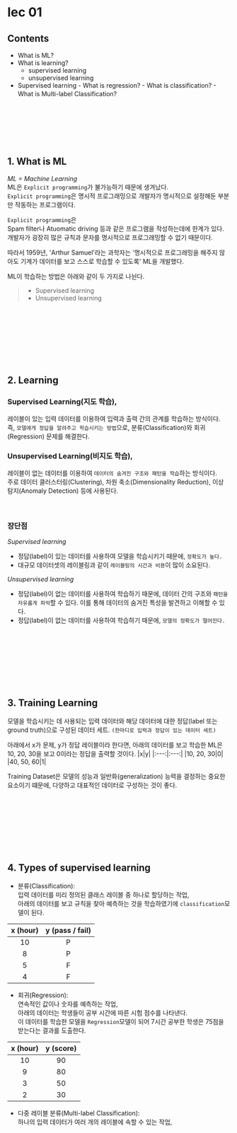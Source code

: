 # lec 01

## Contents

- What is ML?
- What is learning?
  - supervised learning
  - unsupervised learning
- Supervised learning - What is regression? - What is classification? - What is Multi-label Classification?
  ㅤ

ㅤ

ㅤ

ㅤ

## 1. What is ML

_ML = Machine Learning_  
ML은 `Explicit programming`가 불가능하기 때문에 생겨났다.  
`Explicit programming`은 명시적 프로그래밍으로 개발자가 명시적으로 설정해둔 부분만 작동하는 프로그램이다.

`Explicit programming`은  
Spam filter나 Atuomatic driving 등과 같은 프로그램을 작성하는데에 한계가 있다.  
개발자가 굉장히 많은 규칙과 문자를 명시적으로 프로그래밍할 수 없기 때문이다.

따라서 1959년, 'Arthur Samuel'라는 과학자는 '명시적으로 프로그래밍을 해주지 않아도 기계가 데이터를 보고 스스로 학습할 수 있도록' ML을 개발했다.

ML이 학습하는 방법은 아래와 같이 두 가지로 나뉜다.

> - Supervised learning
> - Unsupervised learning

ㅤ

ㅤ

ㅤ

ㅤ

## 2. Learning

### Supervised Learning(지도 학습),

레이블이 있는 입력 데이터를 이용하여 입력과 출력 간의 관계를 학습하는 방식이다.  
즉, `모델에게 정답을 알려주고 학습시키는 방법`으로, 분류(Classification)와 회귀(Regression) 문제를 해결한다.

### Unsupervised Learning(비지도 학습),

레이블이 없는 데이터를 이용하여 `데이터의 숨겨진 구조와 패턴을 학습`하는 방식이다.  
주로 데이터 클러스터링(Clustering), 차원 축소(Dimensionality Reduction), 이상 탐지(Anomaly Detection) 등에 사용된다.

ㅤ
ㅤ

### 장단점

_Supervised learning_

- 정답(label)이 있는 데이터를 사용하여 모델을 학습시키기 때문에, `정확도가 높다.`
- 대규모 데이터셋의 레이블링과 같이 `레이블링의 시간과 비용`이 많이 소요된다.

_Unsupervised learning_

- 정답(label)이 없는 데이터를 사용하여 학습하기 때문에, 데이터 간의 구조와 `패턴을 자유롭게 파악`할 수 있다. 이를 통해 데이터의 숨겨진 특성을 발견하고 이해할 수 있다.
- 정답(label)이 없는 데이터를 사용하여 학습하기 때문에, `모델의 정확도가 떨어진다.`

ㅤ

ㅤ

ㅤ

ㅤ

## 3. Training Learning

모델을 학습시키는 데 사용되는 입력 데이터와 해당 데이터에 대한 정답(label 또는 ground truth)으로 구성된 데이터 세트. `(한마디로 입력과 정답이 있는 데이터 세트)`

아래에서 x가 문제, y가 정답 레이블이라 한다면,
아래의 데이터를 보고 학습한 ML은 10, 20, 30을 보고 0이라는 정답을 출력할 것이다.
|x|y|
|:---:|:---:|
|10, 20, 30|0|
|40, 50, 60|1|

Training Dataset은 모델의 성능과 일반화(generalization) 능력을 결정하는 중요한 요소이기 떄문에, 다양하고 대표적인 데이터로 구성하는 것이 좋다.

ㅤ

ㅤ

ㅤ

ㅤ

## 4. Types of supervised learning

- 분류(Classification):  
  입력 데이터를 미리 정의된 클래스 레이블 중 하나로 할당하는 작업,  
  아래의 데이터를 보고 규칙을 찾아 예측하는 것을 학습하였기에 `classification`모델이 된다.

| x (hour) | y (pass / fail) |
| :------: | :-------------: |
|    10    |        P        |
|    8     |        P        |
|    5     |        F        |
|    4     |        F        |

- 회귀(Regression):  
  연속적인 값이나 숫자를 예측하는 작업,  
  아래의 데이터는 학생들이 공부 시간에 따른 시험 점수를 나타낸다.  
  이 데이터를 학습한 모델을 `Regression`모델이 되어 7시간 공부한 학생은 75점을 받는다는 결과를 도출한다.

| x (hour) | y (score) |
| :------: | :-------: |
|    10    |    90     |
|    9     |    80     |
|    3     |    50     |
|    2     |    30     |

- 다중 레이블 분류(Multi-label Classification):  
  하나의 입력 데이터가 여러 개의 레이블에 속할 수 있는 작업,
